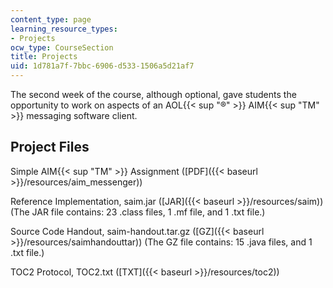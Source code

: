 ```yaml
---
content_type: page
learning_resource_types:
- Projects
ocw_type: CourseSection
title: Projects
uid: 1d781a7f-7bbc-6906-d533-1506a5d21af7
---
```


The second week of the course, although optional, gave students the opportunity to work on aspects of an AOL{{< sup "®" >}} AIM{{< sup "TM" >}} messaging software client.

Project Files
-------------

Simple AIM{{< sup "TM" >}} Assignment ([PDF]({{< baseurl >}}/resources/aim_messenger))

Reference Implementation, saim.jar ([JAR]({{< baseurl >}}/resources/saim)) (The JAR file contains: 23 .class files, 1 .mf file, and 1 .txt file.)

Source Code Handout, saim-handout.tar.gz ([GZ]({{< baseurl >}}/resources/saimhandouttar)) (The GZ file contains: 15 .java files, and 1 .txt file.)

TOC2 Protocol, TOC2.txt ([TXT]({{< baseurl >}}/resources/toc2))
